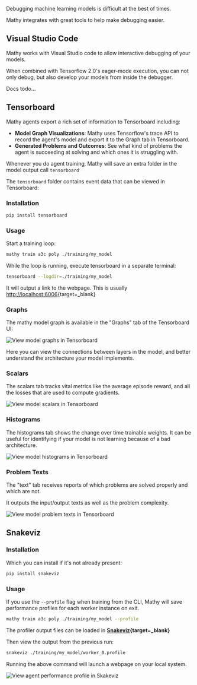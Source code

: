 Debugging machine learning models is difficult at the best of times.

Mathy integrates with great tools to help make debugging easier.

## Visual Studio Code

Mathy works with Visual Studio code to allow interactive debugging of your models.

When combined with Tensorflow 2.0's eager-mode execution, you can not only debug, but also develop your models from inside the debugger.

Docs todo...

## Tensorboard

Mathy agents export a rich set of information to Tensorboard including:

- **Model Graph Visualizations**: Mathy uses Tensorflow's trace API to record the agent's model and export it to the Graph tab in Tensorboard.
- **Generated Problems and Outcomes**: See what kind of problems the agent is succeeding at solving and which ones it is struggling with.

Whenever you do agent training, Mathy will save an extra folder in the model output call `tensorboard`

The `tensorboard` folder contains event data that can be viewed in Tensorboard:

### Installation

```bash
pip install tensorboard
```

### Usage

Start a training loop:

```bash
mathy train a3c poly ./training/my_model
```

While the loop is running, execute tensorboard in a separate terminal:

```bash
tensorboard --logdir=./training/my_model
```

It will output a link to the webpage. This is usually [http://localhost:6006](http://localhost:6006){target=\_blank}

### Graphs

The mathy model graph is available in the "Graphs" tab of the Tensorboard UI:

<img mathy-logo src="/img/tb_graphs.png" alt="View model graphs in Tensorboard">

Here you can view the connections between layers in the model, and better understand the architecture your model implements.

### Scalars

The scalars tab tracks vital metrics like the average episode reward, and all the losses that are used to compute gradients.

<img mathy-logo src="/img/tb_scalars.png" alt="View model scalars in Tensorboard">

### Histograms

The histograms tab shows the change over time trainable weights. It can be useful for identifying if your model is not learning because of a bad architecture.

<img mathy-logo src="/img/tb_histograms.png" alt="View model histograms in Tensorboard">

### Problem Texts

The "text" tab receives reports of which problems are solved properly and which are not.

It outputs the input/output texts as well as the problem complexity.

<img mathy-logo src="/img/tb_text.png" alt="View model problem texts in Tensorboard">

## Snakeviz

### Installation

Which you can install if it's not already present:

```bash
pip install snakeviz
```

### Usage

If you use the `--profile` flag when training from the CLI, Mathy will save performance profiles for each worker instance on exit.

```bash
mathy train a3c poly ./training/my_model --profile
```

The profiler output files can be loaded in **[Snakeviz](https://jiffyclub.github.io/snakeviz/){target=\_blank}**

Then view the output from the previous run:

```bash
snakeviz ./training/my_model/worker_0.profile
```

Running the above command will launch a webpage on your local system.

<img mathy-logo src="/img/snakeviz_profile.png" alt="View agent performance profile in Skakeviz">

